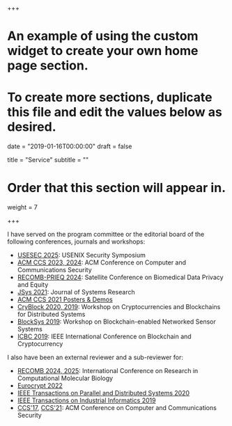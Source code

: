 +++
# An example of using the custom widget to create your own home page section.
# To create more sections, duplicate this file and edit the values below as desired.

date = "2019-01-16T00:00:00"
draft = false

title = "Service"
subtitle = ""

# Order that this section will appear in.
weight = 7

+++

I have served on the program committee or the editorial board of the following conferences, journals and workshops:

- [USESEC 2025](https://www.usenix.org/conference/usenixsecurity25): USENIX Security Symposium
- [ACM CCS 2023, 2024](https://www.sigsac.org/ccs/CCS2024/): ACM Conference on Computer and Communications Security
- [RECOMB-PRIEQ 2024](https://recombprivacy2024.bilkent.edu.tr/): Satellite Conference on Biomedical Data Privacy and Equity
- [JSys 2021](https://jsys.org): Journal of Systems Research
- [ACM CCS 2021 Posters & Demos](https://www.sigsac.org/ccs/CCS2021/call-for-posters.html)
- [CryBlock 2020, 2019](http://www.cryblock.org/): Workshop on Cryptocurrencies and Blockchains for Distributed Systems
- [BlockSys 2019](https://sensysblockchain.github.io/): Workshop on Blockchain-enabled Networked Sensor Systems
- [ICBC 2019](http://icbc2019.ieee-icbc.org/): IEEE International Conference on Blockchain and Cryptocurrency

I also have been an external reviewer and a sub-reviewer for:

- [RECOMB 2024, 2025](https://recomb.org/recomb2025/): International Conference on Research in Computational Molecular Biology
- [Eurocrypt 2022](https://eurocrypt.iacr.org/2022/)
- [IEEE Transactions on Parallel and Distributed Systems 2020](https://www.computer.org/csdl/journal/td)
- [IEEE Transactions on Industrial Informatics 2019](http://www.ieee-ies.org/pubs/transactions-on-industrial-informatics)
- [CCS'17](https://ccs2017.sigsac.org/), [CCS'21](https://ccs2021.sigsac.org/): ACM Conference on Computer and Communications Security